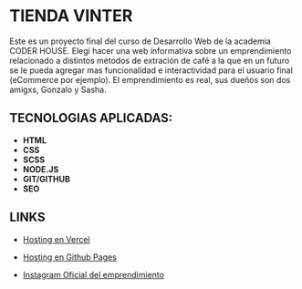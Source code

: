 # TIENDA VINTER

Este es un proyecto final del curso de Desarrollo Web de la academia CODER HOUSE. 
Elegí hacer una web informativa sobre un emprendimiento relacionado a distintos métodos de extración de café a la que en un futuro se le pueda agregar mas funcionalidad e interactividad para el usuario final (eCommerce por ejemplo).
El emprendimiento es real, sus dueños son dos amigxs, Gonzalo y Sasha.

## TECNOLOGIAS APLICADAS:

* **HTML**
* **CSS**
* **SCSS**
* **NODE.JS**
* **GIT/GITHUB**
* **SEO**

## LINKS

* [Hosting en Vercel](https://tiendavinter.vercel.app/)

* [Hosting en Github Pages](https://martinzava.github.io/TIENDAVINTER/)

* [Instagram Oficial del emprendimiento](https://www.instagram.com/tiendavinter/?hl=es)





